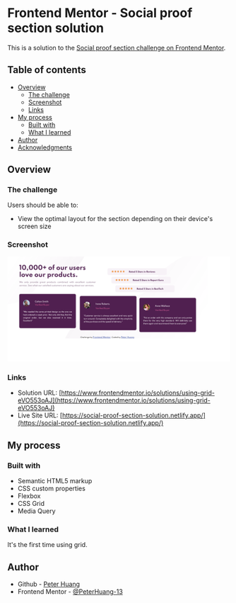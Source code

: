 # Frontend Mentor - Social proof section solution

This is a solution to the [Social proof section challenge on Frontend Mentor](https://www.frontendmentor.io/challenges/social-proof-section-6e0qTv_bA).

## Table of contents

- [Overview](#overview)
  - [The challenge](#the-challenge)
  - [Screenshot](#screenshot)
  - [Links](#links)
- [My process](#my-process)
  - [Built with](#built-with)
  - [What I learned](#what-i-learned)
- [Author](#author)
- [Acknowledgments](#acknowledgments)

## Overview

### The challenge

Users should be able to:

- View the optimal layout for the section depending on their device's screen size

### Screenshot

![](./screenshot.png)

### Links

- Solution URL: [https://www.frontendmentor.io/solutions/using-grid-eVO553oAJ](https://www.frontendmentor.io/solutions/using-grid-eVO553oAJ)
- Live Site URL: [https://social-proof-section-solution.netlify.app/](https://social-proof-section-solution.netlify.app/)

## My process

### Built with

- Semantic HTML5 markup
- CSS custom properties
- Flexbox
- CSS Grid
- Media Query

### What I learned

It's the first time using grid.

## Author

- Github - [Peter Huang](https://github.com/PeterHuang-13)
- Frontend Mentor - [@PeterHuang-13](https://www.frontendmentor.io/profile/PeterHuang-13)
